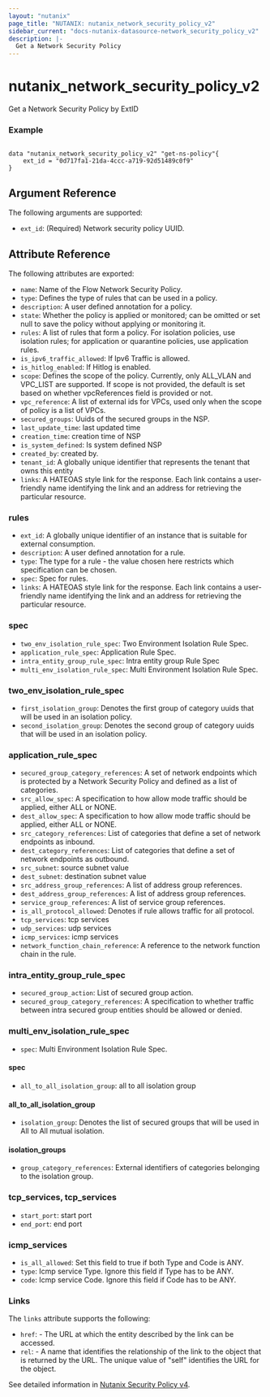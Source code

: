 ```yaml
---
layout: "nutanix"
page_title: "NUTANIX: nutanix_network_security_policy_v2"
sidebar_current: "docs-nutanix-datasource-network_security_policy_v2"
description: |-
  Get a Network Security Policy
---
```


# nutanix_network_security_policy_v2

Get a Network Security Policy by ExtID

### Example

```hcl

data "nutanix_network_security_policy_v2" "get-ns-policy"{
    ext_id = "0d717fa1-21da-4ccc-a719-92d51489c0f9"
}

```

## Argument Reference

The following arguments are supported:

- `ext_id`: (Required) Network security policy UUID.

## Attribute Reference

The following attributes are exported:

- `name`: Name of the Flow Network Security Policy.
- `type`: Defines the type of rules that can be used in a policy.
- `description`: A user defined annotation for a policy.
- `state`: Whether the policy is applied or monitored; can be omitted or set null to save the policy without applying or monitoring it.
- `rules`: A list of rules that form a policy. For isolation policies, use isolation rules; for application or quarantine policies, use application rules.
- `is_ipv6_traffic_allowed`: If Ipv6 Traffic is allowed.
- `is_hitlog_enabled`: If Hitlog is enabled.
- `scope`: Defines the scope of the policy. Currently, only ALL_VLAN and VPC_LIST are supported. If scope is not provided, the default is set based on whether vpcReferences field is provided or not.
- `vpc_reference`: A list of external ids for VPCs, used only when the scope of policy is a list of VPCs.
- `secured_groups`: Uuids of the secured groups in the NSP.
- `last_update_time`: last updated time
- `creation_time`: creation time of NSP
- `is_system_defined`: Is system defined NSP
- `created_by`: created by.
- `tenant_id`: A globally unique identifier that represents the tenant that owns this entity
- `links`: A HATEOAS style link for the response. Each link contains a user-friendly name identifying the link and an address for retrieving the particular resource.

### rules

- `ext_id`: A globally unique identifier of an instance that is suitable for external consumption.
- `description`: A user defined annotation for a rule.
- `type`: The type for a rule - the value chosen here restricts which specification can be chosen.
- `spec`: Spec for rules.
- `links`: A HATEOAS style link for the response. Each link contains a user-friendly name identifying the link and an address for retrieving the particular resource.

### spec

- `two_env_isolation_rule_spec`: Two Environment Isolation Rule Spec.
- `application_rule_spec`: Application Rule Spec.
- `intra_entity_group_rule_spec`: Intra entity group Rule Spec
- `multi_env_isolation_rule_spec`: Multi Environment Isolation Rule Spec.

### two_env_isolation_rule_spec

- `first_isolation_group`: Denotes the first group of category uuids that will be used in an isolation policy.
- `second_isolation_group`: Denotes the second group of category uuids that will be used in an isolation policy.

### application_rule_spec

- `secured_group_category_references`: A set of network endpoints which is protected by a Network Security Policy and defined as a list of categories.
- `src_allow_spec`: A specification to how allow mode traffic should be applied, either ALL or NONE.
- `dest_allow_spec`: A specification to how allow mode traffic should be applied, either ALL or NONE.
- `src_category_references`: List of categories that define a set of network endpoints as inbound.
- `dest_category_references`: List of categories that define a set of network endpoints as outbound.
- `src_subnet`: source subnet value
- `dest_subnet`: destination subnet value
- `src_address_group_references`: A list of address group references.
- `dest_address_group_references`: A list of address group references.
- `service_group_references`: A list of service group references.
- `is_all_protocol_allowed`: Denotes if rule allows traffic for all protocol.
- `tcp_services`: tcp services
- `udp_services`: udp services
- `icmp_services`: icmp services
- `network_function_chain_reference`: A reference to the network function chain in the rule.

### intra_entity_group_rule_spec

- `secured_group_action`: List of secured group action.
- `secured_group_category_references`: A specification to whether traffic between intra secured group entities should be allowed or denied.

### multi_env_isolation_rule_spec

- `spec`: Multi Environment Isolation Rule Spec.

#### spec

- `all_to_all_isolation_group`: all to all isolation group

#### all_to_all_isolation_group

- `isolation_group`: Denotes the list of secured groups that will be used in All to All mutual isolation.

#### isolation_groups

- `group_category_references`: External identifiers of categories belonging to the isolation group.

### tcp_services, tcp_services

- `start_port`: start port
- `end_port`: end port

### icmp_services

- `is_all_allowed`: Set this field to true if both Type and Code is ANY.
- `type`: Icmp service Type. Ignore this field if Type has to be ANY.
- `code`: Icmp service Code. Ignore this field if Code has to be ANY.

### Links

The `links` attribute supports the following:

- `href`: - The URL at which the entity described by the link can be accessed.
- `rel`: - A name that identifies the relationship of the link to the object that is returned by the URL. The unique value of "self" identifies the URL for the object.

See detailed information in [Nutanix Security Policy v4](https://developers.nutanix.com/api-reference?namespace=microseg&version=v4.0).
